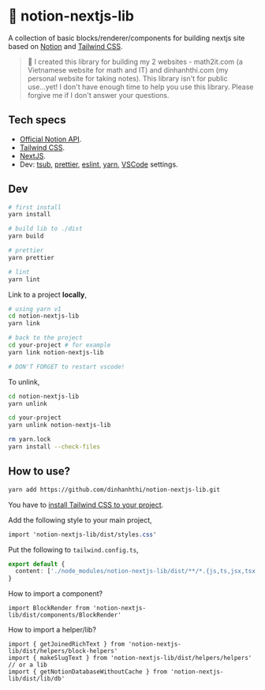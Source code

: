 # 🍒 notion-nextjs-lib

A collection of basic blocks/renderer/components for building nextjs site based on [Notion](https://www.notion.so/) and [Tailwind CSS](https://tailwindcss.com/).

> 🚨 I created this library for building my 2 websites - math2it.com (a Vietnamese website for math and IT) and dinhanhthi.com (my personal website for taking notes). This library isn't for public use...yet! I don't have enough time to help you use this library. Please forgive me if I don't answer your questions.

## Tech specs

- [Official Notion API](https://developers.notion.com/).
- [Tailwind CSS](https://tailwindcss.com/).
- [NextJS](https://nextjs.org/).
- Dev: [tsub](https://tsup.egoist.dev/), [prettier](https://prettier.io/), [eslint](https://eslint.org/), [yarn](https://yarnpkg.com/), [VSCode](https://code.visualstudio.com/) settings.

## Dev

```bash
# first install
yarn install

# build lib to ./dist
yarn build

# prettier
yarn prettier

# lint
yarn lint
```

Link to a project **locally**,

```bash
# using yarn v1
cd notion-nextjs-lib
yarn link

# back to the project
cd your-project # for example
yarn link notion-nextjs-lib

# DON'T FORGET to restart vscode!
```

To unlink,

```bash
cd notion-nextjs-lib
yarn unlink

cd your-project
yarn unlink notion-nextjs-lib

rm yarn.lock
yarn install --check-files
```

## How to use?

```bash
yarn add https://github.com/dinhanhthi/notion-nextjs-lib.git
```

You have to [install Tailwind CSS to your project](https://tailwindcss.com/docs/installation).

Add the following style to your main project,

```css
import 'notion-nextjs-lib/dist/styles.css'
```

Put the following to `tailwind.config.ts`,

```ts
export default {
  content: ['./node_modules/notion-nextjs-lib/dist/**/*.{js,ts,jsx,tsx,mdx}']
}
```

How to import a component?

```tsx
import BlockRender from 'notion-nextjs-lib/dist/components/BlockRender'
```

How to import a helper/lib?

```tsx
import { getJoinedRichText } from 'notion-nextjs-lib/dist/helpers/block-helpers'
import { makeSlugText } from 'notion-nextjs-lib/dist/helpers/helpers'
// or a lib
import { getNotionDatabaseWithoutCache } from 'notion-nextjs-lib/dist/lib/db'
```
